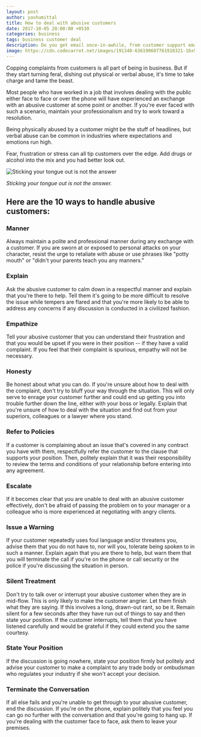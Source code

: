 ```yaml
---
layout: post
author: yashumittal
title: How to deal with abusive customers
date: 2017-10-05 20:00:00 +0530
categories: business
tags: business customer deal
description: Do you get email once-in-awhile, from customer support email and getting angry (and slightly abusive), always tempting to lash back in anger.
image: https://cdn.codecarrot.net/images/191340-636190607761910321-16x9.jpg
---
```


Copping complaints from customers is all part of being in business. But if they start turning feral, dishing out physical or verbal abuse, it's time to take charge and tame the beast.

Most people who have worked in a job that involves dealing with the public either face to face or over the phone will have experienced an exchange with an abusive customer at some point or another. If you're ever faced with such a scenario, maintain your professionalism and try to work toward a resolution.

Being physically abused by a customer might be the stuff of headlines, but verbal abuse can be common in industries where expectations and emotions run high.

Fear, frustration or stress can all tip customers over the edge. Add drugs or alcohol into the mix and you had better look out.

![Sticking your tongue out is not the answer](https://cdn.codecarrot.net/images/1416335415947.jpg)

*Sticking your tongue out is not the answer.*

## Here are the 10 ways to handle abusive customers:

### Manner

Always maintain a polite and professional manner during any exchange with a customer. If you are sworn at or exposed to personal attacks on your character, resist the urge to retaliate with abuse or use phrases like "potty mouth" or "didn't your parents teach you any manners."

### Explain

Ask the abusive customer to calm down in a respectful manner and explain that you're there to help. Tell them it's going to be more difficult to resolve the issue while tempers are flared and that you're more likely to be able to address any concerns if any discussion is conducted in a civilized fashion.

### Empathize

Tell your abusive customer that you can understand their frustration and that you would be upset if you were in their position -- if they have a valid complaint. If you feel that their complaint is spurious, empathy will not be necessary.

### Honesty

Be honest about what you can do. If you're unsure about how to deal with the complaint, don't try to bluff your way through the situation. This will only serve to enrage your customer further and could end up getting you into trouble further down the line, either with your boss or legally. Explain that you're unsure of how to deal with the situation and find out from your superiors, colleagues or a lawyer where you stand.

### Refer to Policies

If a customer is complaining about an issue that's covered in any contract you have with them, respectfully refer the customer to the clause that supports your position. Then, politely explain that it was their responsibility to review the terms and conditions of your relationship before entering into any agreement.

### Escalate

If it becomes clear that you are unable to deal with an abusive customer effectively, don't be afraid of passing the problem on to your manager or a colleague who is more experienced at negotiating with angry clients.

### Issue a Warning

If your customer repeatedly uses foul language and/or threatens you, advise them that you do not have to, nor will you, tolerate being spoken to in such a manner. Explain again that you are there to help, but warn them that you will terminate the call if you're on the phone or call security or the police if you're discussing the situation in person.

### Silent Treatment

Don't try to talk over or interrupt your abusive customer when they are in mid-flow. This is only likely to make the customer angrier. Let them finish what they are saying. If this involves a long, drawn-out rant, so be it. Remain silent for a few seconds after they have run out of things to say and then state your position. If the customer interrupts, tell them that you have listened carefully and would be grateful if they could extend you the same courtesy.

### State Your Position

If the discussion is going nowhere, state your position firmly but politely and advise your customer to make a complaint to any trade body or ombudsman who regulates your industry if she won't accept your decision.

### Terminate the Conversation

If all else fails and you're unable to get through to your abusive customer, end the discussion. If you're on the phone, explain politely that you feel you can go no further with the conversation and that you're going to hang up. If you're dealing with the customer face to face, ask them to leave your premises.
